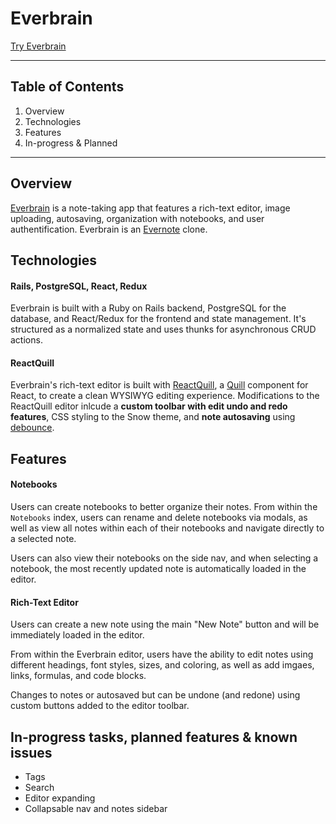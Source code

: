 # Everbrain
[Try Everbrain](https://everbrain.herokuapp.com)

---

## Table of Contents
1. Overview
2. Technologies
3. Features
4. In-progress & Planned

---
## Overview
[Everbrain](https://everbrain.herokuapp.com) is a note-taking app that features a rich-text editor, image uploading, autosaving, organization with notebooks, and user authentification. Everbrain is an [Evernote](https://www.evernote.com) clone.

## Technologies

#### Rails, PostgreSQL, React, Redux
Everbrain is built with a Ruby on Rails backend, PostgreSQL for the database, and React/Redux for the frontend and state management. It's structured as a normalized  state and uses thunks for asynchronous CRUD actions.

#### ReactQuill
Everbrain's rich-text editor is built with [ReactQuill](https://github.com/zenoamaro/react-quill), a [Quill](https://quilljs.com/) component for React, to create a clean WYSIWYG editing experience. Modifications to the ReactQuill editor inlcude a **custom toolbar with edit undo and redo features**, CSS styling to the Snow theme, and **note autosaving** using [debounce](https://www.npmjs.com/package/debounce).

## Features

#### Notebooks
Users can create notebooks to better organize their notes. From within the `Notebooks` index, users can rename and delete notebooks via modals, as well as view all notes within each of their notebooks and navigate directly to a selected note. 

Users can also view their notebooks on the side nav, and when selecting a notebook, the most recently updated note is automatically loaded in the editor.

#### Rich-Text Editor
Users can create a new note using the main "New Note" button and will be immediately loaded in the editor. 

From within the Everbrain editor, users have the ability to edit notes using different headings, font styles, sizes, and coloring, as well as add imgaes, links, formulas, and code blocks. 

Changes to notes or autosaved but can be undone (and redone) using custom buttons added to the editor toolbar. 



## In-progress tasks, planned features & known issues
- Tags
- Search
- Editor expanding
- Collapsable nav and notes sidebar